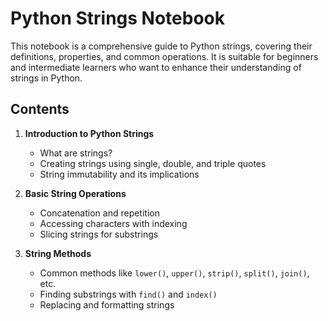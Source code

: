 # Python Strings Notebook

This notebook is a comprehensive guide to Python strings, covering their definitions, properties, and common operations. It is suitable for beginners and intermediate learners who want to enhance their understanding of strings in Python.

## Contents

1. **Introduction to Python Strings**
   - What are strings?
   - Creating strings using single, double, and triple quotes
   - String immutability and its implications

2. **Basic String Operations**
   - Concatenation and repetition
   - Accessing characters with indexing
   - Slicing strings for substrings

3. **String Methods**
   - Common methods like `lower()`, `upper()`, `strip()`, `split()`, `join()`, etc.
   - Finding substrings with `find()` and `index()`
   - Replacing and formatting strings

